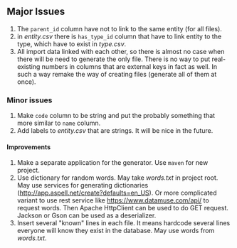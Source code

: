 ## Major Issues  
1. The `parent_id` column have not to link to the same entity (for all files).
2. in *entity.csv* there is `has_type_id` column that have to link entity to the
   type, which have to exist in *type.csv*.
3. All import data linked with each other, so there is almost no case when there
   will be need to generate the only file. There is no way to put real-existing
   numbers in columns that are external keys in fact as well. In such a way remake
   the way of creating files (generate all of them at once).


### Minor issues
1. Make `code` column to be string and put the probably something that more
   similar to `name` column.
2. Add labels to *entity.csv* that are strings. It will be nice in the future.


#### Improvements
1. Make a separate application for the generator. Use `maven` for new project.
2. Use dictionary for random words. May take *words.txt* in project root. May use
   services for generating dictionaries (http://app.aspell.net/create?defaults=en_US).
   Or more complicated variant to use rest service like https://www.datamuse.com/api/
   to request words. Then Apache HttpClient can be used to do GET request. 
   Jackson or Gson can be used as a deserializer.
3. Insert several "known" lines in each file. It means hardcode several lines everyone
   will know they exist in the database. May use words from *words.txt*.